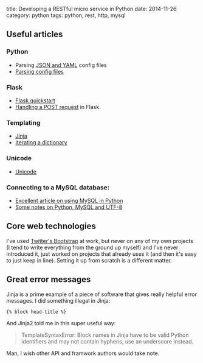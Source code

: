 title: Developing a RESTful micro service in Python
date: 2014-11-26
category: python
tags: python, rest, http, mysql

## Useful articles

### Python
- Parsing
  [JSON and YAML](http://martin-thoma.com/configuration-files-in-python/)
  config files
- [Parsing config files](https://docs.python.org/2/library/configparser.html)

### Flask
- [Flask quickstart](http://flask.pocoo.org/docs/0.10/quickstart/)
- [Handling a POST request](
  http://runnable.com/UhLMQLffO1YSAADK/handle-a-post-request-in-flask-for-python)
  in Flask.

### Templating
- [Jinja](http://jinja.pocoo.org/)
- [Iterating a dictionary]( http://blog.mattcrampton.com/post/31254835293/iterating-over-a-dict-in-a-jinja-template)

### Unicode
- [Unicode](http://www.joelonsoftware.com/articles/Unicode.html)

### Connecting to a MySQL database:
- [Excellent article on using MySQL in Python](http://zetcode.com/db/mysqlpython/)
- [Some notes on Python, MySQL and UTF-8](http://www.dasprids.de/blog/2007/12/17/python-mysqldb-and-utf-8)


## Core web technologies

I've used
[Twitter's Bootstrap](http://getbootstrap.com/getting-started/#download)
at work, but never on any of my own projects (I tend to write
everything from the ground up myself) and I've never introduced it,
just worked on projects that already uses it (and then it's easy to
just keep in line). Setting it up from scratch is a different matter.

## Great error messages

Jinja is a prime example of a piece of software that gives really
helpful error messages. I did something illegal in Jinja:

    {% block head-title %}

And Jinja2 told me in this super useful way:

> TemplateSyntaxError: Block names in Jinja have to be valid Python
> identifiers and may not contain hyphens, use an underscore instead.

Man, I wish other API and framwork authors would take note.
